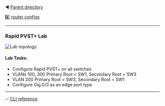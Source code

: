 ◀️ [Parent directory](../) 

#️⃣ [router configs](../ospfv2.yaml)

---

### Rapid PVST+ Lab

![Lab topology](https://github.com/tech-zero/encor-study/blob/main/images/pvst+.png?raw=true)

#### Lab Tasks:
- Configure Rapid PVST+ on all switches
- VLANs 100, 300 Primary Root = SW1, Secondary Root = SW3
- VLAN 200 Primary Root = SW3, Secondary Root = SW1
- Configure Gig 0/3 as an edge port type

---

:white_check_mark: [CLI reference](solution/README.md)
